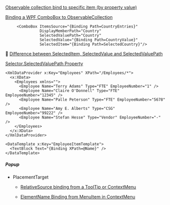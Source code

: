 [Observable collection bind to specific item (by property value)](https://stackoverflow.com/questions/45818244/observable-collection-bind-to-specific-item-by-property-value)

[Binding a WPF ComboBox to ObservableCollection](https://learn.microsoft.com/en-us/answers/questions/843515/binding-a-wpf-combobox-to-observablecollection.html)

```xaml
     <ComboBox ItemsSource="{Binding Path=CountryEntries}"
               DisplayMemberPath="Country"
               SelectedValuePath="Country"
               SelectedValue="{Binding Path=CountryValue}"
               SelectedItem="{Binding Path=SelectedCountry}"/>
```

🌟 [Difference between SelectedItem, SelectedValue and SelectedValuePath](https://stackoverflow.com/questions/4902039/difference-between-selecteditem-selectedvalue-and-selectedvaluepath)

[Selector.SelectedValuePath Property](https://learn.microsoft.com/en-us/dotnet/api/system.windows.controls.primitives.selector.selectedvaluepath)

```xaml
<XmlDataProvider x:Key="Employees" XPath="/Employees/*">
  <x:XData>
    <Employees xmlns="">
      <Employee Name="Terry Adams" Type="FTE" EmployeeNumber="1" />
      <Employee Name="Claire O'Donnell" Type="FTE" EmployeeNumber="12345" />
      <Employee Name="Palle Peterson" Type="FTE" EmployeeNumber="5678" />
      <Employee Name="Amy E. Alberts" Type="CSG" EmployeeNumber="99222" />
      <Employee Name="Stefan Hesse" Type="Vendor" EmployeeNumber="-" />
    </Employees>
  </x:XData>
</XmlDataProvider>

<DataTemplate x:Key="EmployeeItemTemplate">
  <TextBlock Text="{Binding XPath=@Name}" />
</DataTemplate>
```

##### Popup

- PlacementTarget

  - [RelativeSource binding from a ToolTip or ContextMenu](https://stackoverflow.com/questions/3668654/relativesource-binding-from-a-tooltip-or-contextmenu)

  - [ElementName Binding from MenuItem in ContextMenu](https://stackoverflow.com/questions/1013558/elementname-binding-from-menuitem-in-contextmenu)
